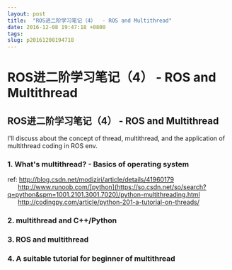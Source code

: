 ```yaml
---
layout: post
title:  "ROS进二阶学习笔记（4）  - ROS and Multithread"
date: 2016-12-08 19:47:18 +0800
tags: 
slug: p20161208194718
---
```


# ROS进二阶学习笔记（4）  - ROS and Multithread





## ROS进二阶学习笔记（4） - ROS and Multithread


I'll discuss about the concept of thread, multithread, and the application of multithread coding in ROS env.


  
 


### 1. What's multithread? - Basics of operating system


ref: http://blog.csdn.net/modiziri/article/details/41960179  
       http://www.runoob.com/[python](https://so.csdn.net/so/search?q=python&spm=1001.2101.3001.7020)/python-multithreading.html  
       http://codingpy.com/article/python-201-a-tutorial-on-threads/  
   
   
 


### 2. multithread and C++/Python


  
 


### 3. ROS and multithread


  
 


### 4. A suitable tutorial for beginner of multithread


  
 


  
 


  
 




